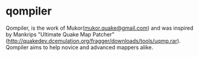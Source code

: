 # qompiler
Qompiler, is the work of Mukor(mukor.quake@gmail.com) and was inspired by Mankrips "Ultimate Quake Map Patcher" (http://quakedev.dcemulation.org/fragger/downloads/tools/uqmp.rar). Qompiler aims to help novice and advanced mappers alike. 
